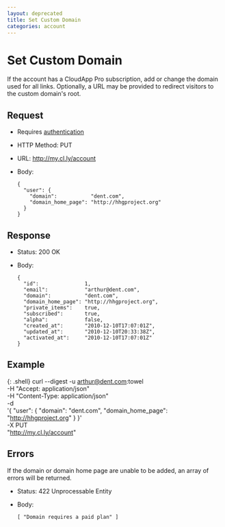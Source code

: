 ```yaml
---
layout: deprecated
title: Set Custom Domain
categories: account
---
```


# Set Custom Domain

If the account has a CloudApp Pro subscription, add or change the domain used for all links. Optionally, a URL may be provided to redirect visitors to the custom domain's root.


## Request

- Requires [authentication](https://github.com/cloudapp/api/blob/master/README.md#authentication)
- HTTP Method: PUT
- URL: http://my.cl.ly/account
- Body:

      {
        "user": {
          "domain":           "dent.com",
          "domain_home_page": "http://hhgproject.org"
        }
      }


## Response

- Status: 200 OK
- Body:

      {
        "id":               1,
        "email":            "arthur@dent.com",
        "domain":           "dent.com",
        "domain_home_page": "http://hhgproject.org",
        "private_items":    true,
        "subscribed":       true,
        "alpha":            false,
        "created_at":       "2010-12-10T17:07:01Z",
        "updated_at":       "2010-12-10T20:33:38Z",
        "activated_at":     "2010-12-10T17:07:01Z"
      }


## Example

{: .shell}
    curl --digest -u arthur@dent.com:towel \
         -H "Accept: application/json" \
         -H "Content-Type: application/json" \
         -d \
           '{
              "user": {
                "domain":           "dent.com",
                "domain_home_page": "http://hhgproject.org"
              }
            }' \
         -X PUT \
         "http://my.cl.ly/account"


## Errors

If the domain or domain home page are unable to be added, an array of errors
will be returned.

- Status: 422 Unprocessable Entity
- Body:

      [ "Domain requires a paid plan" ]
